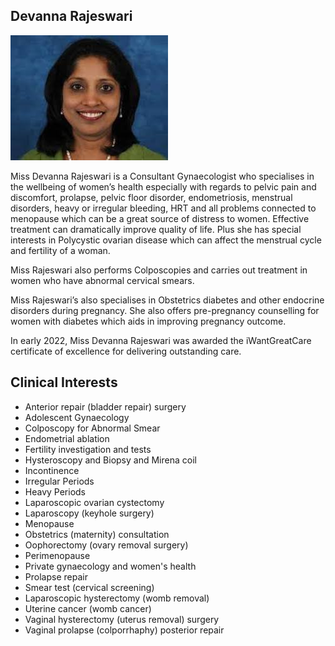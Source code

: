 ## Devanna Rajeswari

![headshot](./_assets/_images/headshot.jpg)

Miss Devanna Rajeswari is a Consultant Gynaecologist who specialises in the wellbeing of women’s health especially with regards to pelvic pain and discomfort, prolapse, pelvic floor disorder, endometriosis, menstrual disorders, heavy or irregular bleeding, HRT and all problems connected to menopause which can be a great source of distress to women. Effective treatment can dramatically improve quality of life.  Plus she has special interests in Polycystic ovarian disease which can affect the menstrual cycle and fertility of a woman. 

 Miss Rajeswari also performs Colposcopies and carries out treatment in women who have abnormal cervical smears. 

Miss Rajeswari’s also specialises in Obstetrics diabetes and other endocrine disorders during pregnancy. She also offers pre-pregnancy counselling for women with diabetes which aids in improving pregnancy outcome. 

In early 2022, Miss Devanna Rajeswari was awarded the iWantGreatCare certificate of excellence for delivering outstanding care.

## Clinical Interests

- Anterior repair (bladder repair) surgery
- Adolescent Gynaecology
- Colposcopy for Abnormal Smear
- Endometrial ablation
- Fertility investigation and tests
- Hysteroscopy and Biopsy and Mirena coil
- Incontinence
- Irregular Periods
- Heavy Periods
- Laparoscopic ovarian cystectomy
- Laparoscopy (keyhole surgery)
- Menopause
- Obstetrics (maternity) consultation
- Oophorectomy (ovary removal surgery)
- Perimenopause
- Private gynaecology and women's health
- Prolapse repair
- Smear test (cervical screening)
- Laparoscopic hysterectomy (womb removal)
- Uterine cancer (womb cancer)
- Vaginal hysterectomy (uterus removal) surgery
- Vaginal prolapse (colporrhaphy) posterior repair


